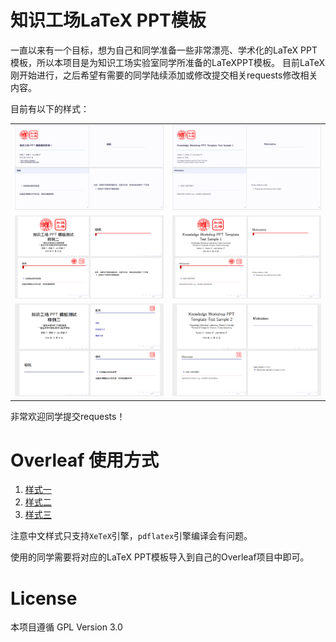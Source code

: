 # 知识工场LaTeX PPT模板

一直以来有一个目标，想为自己和同学准备一些非常漂亮、学术化的LaTeX PPT模板，所以本项目是为知识工场实验室同学所准备的LaTeXPPT模板。
目前LaTeX刚开始进行，之后希望有需要的同学陆续添加或修改提交相关requests修改相关内容。

目前有以下的样式：
<table>
  <tr>
    <td><img src="asserts/style1-cn.png" width="300"></td>
    <td><img src="asserts/style1-en.png" width="300"></td>
  </tr>
  <tr>
    <td><img src="asserts/style2-cn.png" width="300"></td>
    <td><img src="asserts/style2-en.png" width="300"></td>
  </tr>
  <tr>
    <td><img src="asserts/style3-cn.png" width="300"></td>
    <td><img src="asserts/style3-en.png" width="300"></td>
  </tr>
</table>

非常欢迎同学提交requests！
# Overleaf 使用方式
1. [样式一](https://www.overleaf.com/read/zdvbqghvjgfs#d1613a)
2. [样式二](https://www.overleaf.com/read/pgsdgpxfxqww#f535d7)
3. [样式三](https://www.overleaf.com/read/fydcmkpkpkzp#5a1138)

注意中文样式只支持`XeTeX`引擎，`pdflatex`引擎编译会有问题。

使用的同学需要将对应的LaTeX PPT模板导入到自己的Overleaf项目中即可。
# License
本项目遵循 GPL Version 3.0
